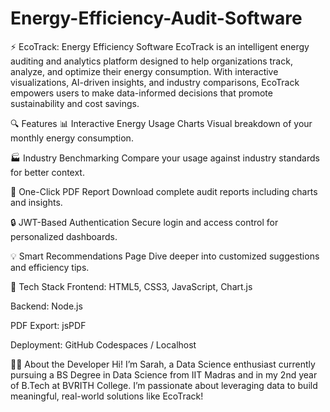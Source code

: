 # Energy-Efficiency-Audit-Software
⚡ EcoTrack: Energy Efficiency Software
EcoTrack is an intelligent energy auditing and analytics platform designed to help organizations track, analyze, and optimize their energy consumption. With interactive visualizations, AI-driven insights, and industry comparisons, EcoTrack empowers users to make data-informed decisions that promote sustainability and cost savings.

🔍 Features
📊 Interactive Energy Usage Charts
Visual breakdown of your monthly energy consumption.

🏭 Industry Benchmarking
Compare your usage against industry standards for better context.

📄 One-Click PDF Report
Download complete audit reports including charts and insights.

🔒 JWT-Based Authentication
Secure login and access control for personalized dashboards.

💡 Smart Recommendations Page
Dive deeper into customized suggestions and efficiency tips.

🚀 Tech Stack
Frontend: HTML5, CSS3, JavaScript, Chart.js

Backend: Node.js

PDF Export: jsPDF

Deployment: GitHub Codespaces / Localhost

🧑‍💻 About the Developer
Hi! I’m Sarah, a Data Science enthusiast currently pursuing a BS Degree in Data Science from IIT Madras and in my 2nd year of B.Tech at BVRITH College. I’m passionate about leveraging data to build meaningful, real-world solutions like EcoTrack!
